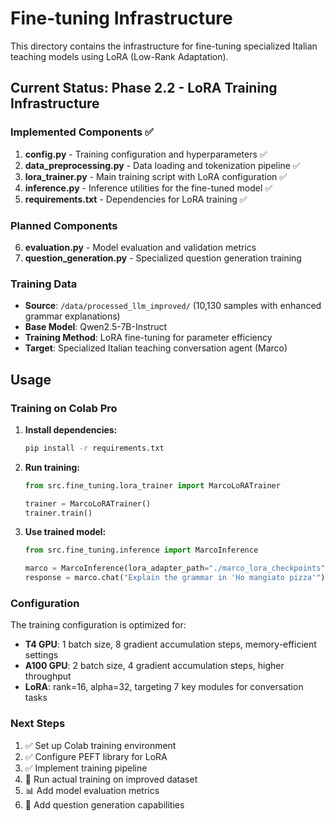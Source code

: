 # Fine-tuning Infrastructure

This directory contains the infrastructure for fine-tuning specialized Italian teaching models using LoRA (Low-Rank Adaptation).

## Current Status: Phase 2.2 - LoRA Training Infrastructure

### Implemented Components ✅

1. **config.py** - Training configuration and hyperparameters ✅
2. **data_preprocessing.py** - Data loading and tokenization pipeline ✅
3. **lora_trainer.py** - Main training script with LoRA configuration ✅
4. **inference.py** - Inference utilities for the fine-tuned model ✅
5. **requirements.txt** - Dependencies for LoRA training ✅

### Planned Components

6. **evaluation.py** - Model evaluation and validation metrics
7. **question_generation.py** - Specialized question generation training

### Training Data

- **Source**: `/data/processed_llm_improved/` (10,130 samples with enhanced grammar explanations)
- **Base Model**: Qwen2.5-7B-Instruct
- **Training Method**: LoRA fine-tuning for parameter efficiency
- **Target**: Specialized Italian teaching conversation agent (Marco)

## Usage

### Training on Colab Pro

1. **Install dependencies:**
   ```bash
   pip install -r requirements.txt
   ```

2. **Run training:**
   ```python
   from src.fine_tuning.lora_trainer import MarcoLoRATrainer

   trainer = MarcoLoRATrainer()
   trainer.train()
   ```

3. **Use trained model:**
   ```python
   from src.fine_tuning.inference import MarcoInference

   marco = MarcoInference(lora_adapter_path="./marco_lora_checkpoints")
   response = marco.chat("Explain the grammar in 'Ho mangiato pizza'")
   ```

### Configuration

The training configuration is optimized for:
- **T4 GPU**: 1 batch size, 8 gradient accumulation steps, memory-efficient settings
- **A100 GPU**: 2 batch size, 4 gradient accumulation steps, higher throughput
- **LoRA**: rank=16, alpha=32, targeting 7 key modules for conversation tasks

### Next Steps

1. ✅ Set up Colab training environment
2. ✅ Configure PEFT library for LoRA
3. ✅ Implement training pipeline
4. 🔄 Run actual training on improved dataset
5. 📊 Add model evaluation metrics
6. 🎯 Add question generation capabilities